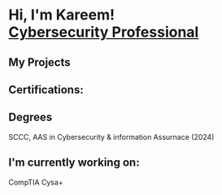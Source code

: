 <h1>Hi, I'm Kareem! <br/><a href="https://github.com/Blacksource45" href="https://www.linkedin.com/in/Kareemdauley/">Cybersecurity Professional</a>



<h2> My Projects</h2>


<h2>Certifications:</h2>

<h2>Degrees</h2>
SCCC, AAS in Cybersecurity & information Assurnace (2024)

<h2> I'm currently working on:</h2>
CompTIA Cysa+










